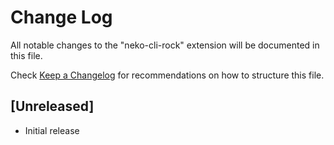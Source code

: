 # Change Log

All notable changes to the "neko-cli-rock" extension will be documented in this file.

Check [Keep a Changelog](http://keepachangelog.com/) for recommendations on how to structure this file.

## [Unreleased]

- Initial release